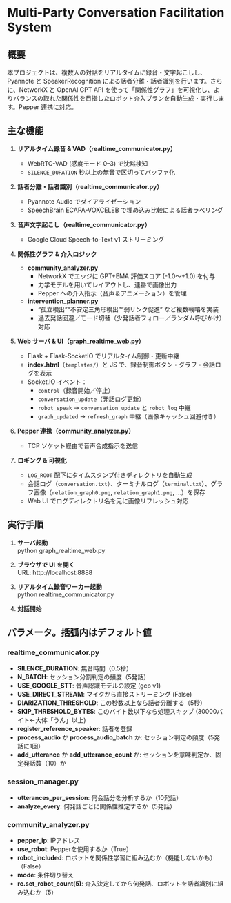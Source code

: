 # Multi-Party Conversation Facilitation System

## 概要
本プロジェクトは、複数人の対話をリアルタイムに録音・文字起こしし、Pyannote と SpeakerRecognition による話者分離・話者識別を行います。さらに、NetworkX と OpenAI GPT API を使って「関係性グラフ」を可視化し、よりバランスの取れた関係性を目指したロボット介入プランを自動生成・実行します。Pepper 連携に対応。

## 主な機能
1. **リアルタイム録音 & VAD（realtime_communicator.py）**  
   - WebRTC-VAD (感度モード 0–3) で沈黙検知  
   - `SILENCE_DURATION` 秒以上の無音で区切ってバッファ化

2. **話者分離・話者識別（realtime_communicator.py）**  
   - Pyannote Audio でダイアライゼーション  
   - SpeechBrain ECAPA-VOXCELEB で埋め込み比較による話者ラベリング

3. **音声文字起こし（realtime_communicator.py）**  
   - Google Cloud Speech-to-Text v1 ストリーミング

4. **関係性グラフ & 介入ロジック**  
   - **community_analyzer.py**  
     - NetworkX でエッジに GPT+EMA 評価スコア (-1.0〜+1.0) を付与  
     - 力学モデルを用いてレイアウトし、連番で画像出力  
     - Pepper への介入指示（音声＆アニメーション）を管理  
   - **intervention_planner.py**  
     - “孤立検出”“不安定三角形検出”“弱リンク促進” など複数戦略を実装  
     - 過去発話回避／モード切替（少発話者フォロー／ランダム呼びかけ）対応

5. **Web サーバ & UI（graph_realtime_web.py）**  
   - Flask + Flask-SocketIO でリアルタイム制御・更新中継  
   - **index.html**（`templates/`）と JS で、録音制御ボタン・グラフ・会話ログを表示  
   - Socket.IO イベント：  
     - `control`（録音開始／停止）  
     - `conversation_update`（発話ログ更新）  
     - `robot_speak` → `conversation_update` と `robot_log` 中継  
     - `graph_updated` → `refresh_graph` 中継（画像キャッシュ回避付き）

6. **Pepper 連携（community_analyzer.py）**  
   - TCP ソケット経由で音声合成指示を送信

7. **ロギング & 可視化**  
   - `LOG_ROOT` 配下にタイムスタンプ付きディレクトリを自動生成  
   - 会話ログ（`conversation.txt`）、ターミナルログ（`terminal.txt`）、グラフ画像（`relation_graph0.png`, `relation_graph1.png`, …）を保存  
   - Web UI でログディレクトリ名を元に画像リフレッシュ対応

## 実行手順
1. **サーバ起動**  
   python graph_realtime_web.py
   
2. **ブラウザで UI を開く**  
   URL: http://localhost:8888

3. **リアルタイム録音ワーカー起動**  
   python realtime_communicator.py

4. **対話開始**

## パラメータ。括弧内はデフォルト値
### realtime_communicator.py
- **SILENCE_DURATION**: 無音時間（0.5秒）
- **N_BATCH**: セッション分割判定の頻度（5発話）
- **USE_GOOGLE_STT**: 音声認識モデルの設定 (gcp v1)
- **USE_DIRECT_STREAM**: マイクから直接ストリーミング (False)
- **DIARIZATION_THRESHOLD**: この秒数以上なら話者分離する（5秒）
- **SKIP_THRESHOLD_BYTES**: このバイト数以下なら処理スキップ (30000バイト←大体「うん」以上)
- **register_reference_speaker**: 話者を登録
- **process_audio** か **process_audio_batch** か: セッション判定の頻度（5発話に1回）
- **add_utterance** か **add_utterance_count** か: セッションを意味判定か、固定発話数（10）か

### session_manager.py
- **utterances_per_session**: 何会話分を分析するか（10発話）
- **analyze_every**: 何発話ごとに関係性推定するか（5発話）

### community_analyzer.py
- **pepper_ip**: IPアドレス
- **use_robot**: Pepperを使用するか（True）
- **robot_included**: ロボットを関係性学習に組み込むか（機能しないかも）（False）
- **mode**: 条件切り替え
- **rc.set_robot_count(5)**: 介入決定してから何発話、ロボットを話者識別に組み込むか（5）

